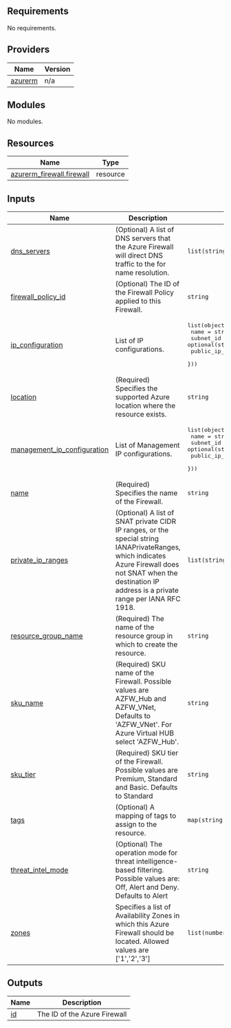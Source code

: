 ## Requirements

No requirements.

## Providers

| Name | Version |
|------|---------|
| <a name="provider_azurerm"></a> [azurerm](#provider\_azurerm) | n/a |

## Modules

No modules.

## Resources

| Name | Type |
|------|------|
| [azurerm_firewall.firewall](https://registry.terraform.io/providers/hashicorp/azurerm/latest/docs/resources/firewall) | resource |

## Inputs

| Name | Description | Type | Default | Required |
|------|-------------|------|---------|:--------:|
| <a name="input_dns_servers"></a> [dns\_servers](#input\_dns\_servers) | (Optional) A list of DNS servers that the Azure Firewall will direct DNS traffic to the for name resolution. | `list(string)` | `[]` | no |
| <a name="input_firewall_policy_id"></a> [firewall\_policy\_id](#input\_firewall\_policy\_id) | (Optional) The ID of the Firewall Policy applied to this Firewall. | `string` | `null` | no |
| <a name="input_ip_configuration"></a> [ip\_configuration](#input\_ip\_configuration) | List of IP configurations. | <pre>list(object({<br>    name                 = string<br>    subnet_id            = optional(string)<br>    public_ip_address_id = optional(string)<br>  }))</pre> | n/a | yes |
| <a name="input_location"></a> [location](#input\_location) | (Required) Specifies the supported Azure location where the resource exists. | `string` | n/a | yes |
| <a name="input_management_ip_configuration"></a> [management\_ip\_configuration](#input\_management\_ip\_configuration) | List of Management IP configurations. | <pre>list(object({<br>    name                 = string<br>    subnet_id            = optional(string)<br>    public_ip_address_id = optional(string)<br>  }))</pre> | `[]` | no |
| <a name="input_name"></a> [name](#input\_name) | (Required) Specifies the name of the Firewall. | `string` | n/a | yes |
| <a name="input_private_ip_ranges"></a> [private\_ip\_ranges](#input\_private\_ip\_ranges) | (Optional) A list of SNAT private CIDR IP ranges, or the special string IANAPrivateRanges, which indicates Azure Firewall does not SNAT when the destination IP address is a private range per IANA RFC 1918. | `list(string)` | `null` | no |
| <a name="input_resource_group_name"></a> [resource\_group\_name](#input\_resource\_group\_name) | (Required) The name of the resource group in which to create the resource. | `string` | n/a | yes |
| <a name="input_sku_name"></a> [sku\_name](#input\_sku\_name) | (Required) SKU name of the Firewall. Possible values are AZFW\_Hub and AZFW\_VNet, Defaults to 'AZFW\_VNet'. For Azure Virtual HUB select 'AZFW\_Hub'. | `string` | `"AZFW_VNet"` | no |
| <a name="input_sku_tier"></a> [sku\_tier](#input\_sku\_tier) | (Required) SKU tier of the Firewall. Possible values are Premium, Standard and Basic. Defaults to Standard | `string` | `"Standard"` | no |
| <a name="input_tags"></a> [tags](#input\_tags) | (Optional) A mapping of tags to assign to the resource. | `map(string)` | `null` | no |
| <a name="input_threat_intel_mode"></a> [threat\_intel\_mode](#input\_threat\_intel\_mode) | (Optional) The operation mode for threat intelligence-based filtering. Possible values are: Off, Alert and Deny. Defaults to Alert | `string` | `"Alert"` | no |
| <a name="input_zones"></a> [zones](#input\_zones) | Specifies a list of Availability Zones in which this Azure Firewall should be located. Allowed values are ['1','2','3'] | `list(number)` | `null` | no |

## Outputs

| Name | Description |
|------|-------------|
| <a name="output_id"></a> [id](#output\_id) | The ID of the Azure Firewall |
